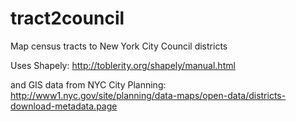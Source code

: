 # tract2council
Map census tracts to New York City Council districts

Uses Shapely: http://toblerity.org/shapely/manual.html

and GIS data from NYC City Planning: http://www1.nyc.gov/site/planning/data-maps/open-data/districts-download-metadata.page
